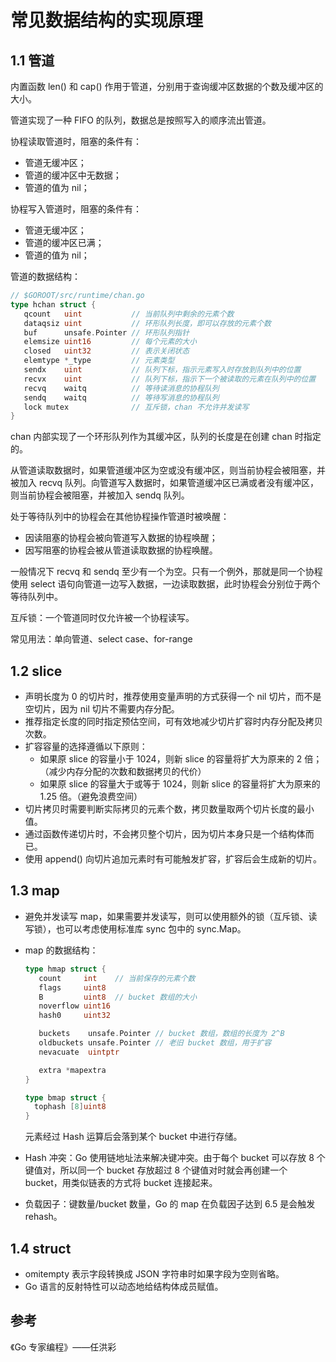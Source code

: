 # 常见数据结构的实现原理

## 1.1 管道

内置函数 len() 和 cap() 作用于管道，分别用于查询缓冲区数据的个数及缓冲区的大小。

管道实现了一种 FIFO 的队列，数据总是按照写入的顺序流出管道。

协程读取管道时，阻塞的条件有：

- 管道无缓冲区；
- 管道的缓冲区中无数据；
- 管道的值为 nil；

协程写入管道时，阻塞的条件有：

- 管道无缓冲区；
- 管道的缓冲区已满；
- 管道的值为 nil；

管道的数据结构：

```Go
// $GOROOT/src/runtime/chan.go
type hchan struct {
   qcount   uint           // 当前队列中剩余的元素个数
   dataqsiz uint           // 环形队列长度，即可以存放的元素个数
   buf      unsafe.Pointer // 环形队列指针
   elemsize uint16         // 每个元素的大小
   closed   uint32         // 表示关闭状态
   elemtype *_type         // 元素类型
   sendx    uint           // 队列下标，指示元素写入时存放到队列中的位置
   recvx    uint           // 队列下标，指示下一个被读取的元素在队列中的位置
   recvq    waitq          // 等待读消息的协程队列
   sendq    waitq          // 等待写消息的协程队列
   lock mutex              // 互斥锁，chan 不允许并发读写
}
```

chan 内部实现了一个环形队列作为其缓冲区，队列的长度是在创建 chan 时指定的。

从管道读取数据时，如果管道缓冲区为空或没有缓冲区，则当前协程会被阻塞，并被加入 recvq 队列。向管道写入数据时，如果管道缓冲区已满或者没有缓冲区，则当前协程会被阻塞，并被加入 sendq 队列。

处于等待队列中的协程会在其他协程操作管道时被唤醒：

- 因读阻塞的协程会被向管道写入数据的协程唤醒；
- 因写阻塞的协程会被从管道读取数据的协程唤醒。

一般情况下 recvq 和 sendq 至少有一个为空。只有一个例外，那就是同一个协程使用 select 语句向管道一边写入数据，一边读取数据，此时协程会分别位于两个等待队列中。

互斥锁：一个管道同时仅允许被一个协程读写。

常见用法：单向管道、select case、for-range

## 1.2 slice

- 声明长度为 0 的切片时，推荐使用变量声明的方式获得一个 nil 切片，而不是空切片，因为 nil 切片不需要内存分配。
- 推荐指定长度的同时指定预估空间，可有效地减少切片扩容时内存分配及拷贝次数。
- 扩容容量的选择遵循以下原则：
  - 如果原 slice 的容量小于 1024，则新 slice 的容量将扩大为原来的 2 倍；（减少内存分配的次数和数据拷贝的代价）
  - 如果原 slice 的容量大于或等于 1024，则新 slice 的容量将扩大为原来的 1.25 倍。（避免浪费空间）
- 切片拷贝时需要判断实际拷贝的元素个数，拷贝数量取两个切片长度的最小值。
- 通过函数传递切片时，不会拷贝整个切片，因为切片本身只是一个结构体而已。
- 使用 append() 向切片追加元素时有可能触发扩容，扩容后会生成新的切片。

## 1.3 map

- 避免并发读写 map，如果需要并发读写，则可以使用额外的锁（互斥锁、读写锁），也可以考虑使用标准库 sync 包中的 sync.Map。

- map 的数据结构：

  ```Go
  type hmap struct {
     count     int    // 当前保存的元素个数
     flags     uint8
     B         uint8  // bucket 数组的大小
     noverflow uint16
     hash0     uint32
  
     buckets    unsafe.Pointer // bucket 数组，数组的长度为 2^B
     oldbuckets unsafe.Pointer // 老旧 bucket 数组，用于扩容
     nevacuate  uintptr
  
     extra *mapextra
  }
  
  type bmap struct {
  	tophash [8]uint8
  }
  
  ```

  元素经过 Hash 运算后会落到某个 bucket 中进行存储。

- Hash 冲突：Go 使用链地址法来解决键冲突。由于每个 bucket 可以存放 8 个键值对，所以同一个 bucket 存放超过 8 个键值对时就会再创建一个 bucket，用类似链表的方式将 bucket 连接起来。

- 负载因子：键数量/bucket 数量，Go 的 map 在负载因子达到 6.5 是会触发 rehash。

## 1.4 struct

- omitempty 表示字段转换成 JSON 字符串时如果字段为空则省略。
- Go 语言的反射特性可以动态地给结构体成员赋值。

## 参考

《Go 专家编程》——任洪彩

